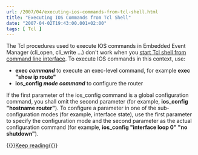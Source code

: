 ```yaml
---
url: /2007/04/executing-ios-commands-from-tcl-shell.html
title: "Executing IOS Commands from Tcl Shell"
date: "2007-04-02T19:43:00.001+02:00"
tags: [ Tcl ]
---
```


The Tcl procedures used to execute IOS commands in Embedded Event Manager (cli\_open, cli\_write ...) don't work when you [start Tcl shell from command line interface](https://blog.ipspace.net/2007/03/running-tcl-procedures-from-command.html). To execute IOS commands in this context, use:

-   **exec *command*** to execute an exec-level command, for example **exec "show ip route"**
-   **ios\_config *mode* *command*** to configure the router

If the first parameter of the ios\_config command is a global configuration command, you shall omit the second parameter (for example, **ios\_config "hostname router"**). To configure a parameter in one of the sub-configuration modes (for example, interface state), use the first parameter to specify the configuration mode and the second parameter as the actual configuration command (for example, **ios\_config "interface loop 0" "no shutdown"**).

{{<jump>}}[Keep reading](https://blog.ipspace.net/kb/Tclsh/){{</jump>}}